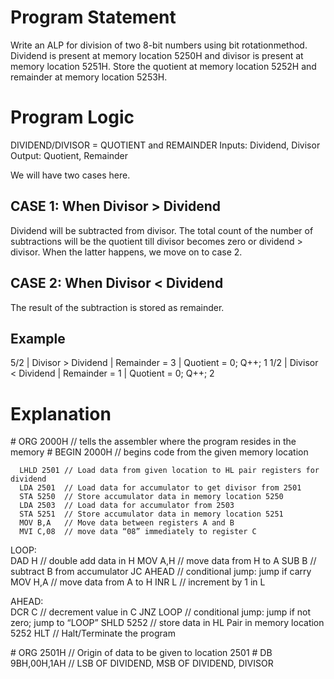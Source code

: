# Program Statement
Write an ALP for division of two 8-bit numbers using bit rotationmethod. 
Dividend is present at memory location 5250H and divisor is present at memory location 5251H. 
Store the quotient at memory location 5252H and remainder at memory location 5253H.

# Program Logic
DIVIDEND/DIVISOR = QUOTIENT and REMAINDER
Inputs: Dividend, Divisor 
Output: Quotient, Remainder

We will have two cases here.

## CASE 1: When Divisor > Dividend 
Dividend will be subtracted from divisor. The total count of the number of subtractions will be the quotient till divisor becomes zero or dividend > divisor. 
When the latter happens, we move on to case 2.

## CASE 2: When Divisor < Dividend
The result of the subtraction is stored as remainder.

## Example

5/2 | Divisor > Dividend | Remainder = 3 | Quotient = 0; Q++; 1
1/2 | Divisor < Dividend | Remainder = 1 | Quotient = 0; Q++; 2

# Explanation

\# ORG 2000H	 // tells the assembler where the program resides in the memory
\# BEGIN 2000H   // begins code from the given memory location

      LHLD 2501	// Load data from given location to HL pair registers for dividend
      LDA 2501	// Load data for accumulator to get divisor from 2501
      STA 5250	// Store accumulator data in memory location 5250
	  LDA 2503	// Load data for accumulator from 2503
      STA 5251	// Store accumulator data in memory location 5251
      MOV B,A	// Move data between registers A and B
      MVI C,08	// move data “08” immediately to register C

LOOP:       
       DAD H     // double add data in H
       MOV A,H   // move data from H to A
       SUB B     // subtract B from accumulator
       JC AHEAD  // conditional jump: jump if carry
       MOV H,A   // move data from A to H
       INR L     // increment by 1 in L

AHEAD:       
       DCR C	    // decrement value in C
       JNZ LOOP	    // conditional jump: jump if not zero; jump to “LOOP”
       SHLD 5252	// store data in HL Pair in memory location 5252
       HLT		    // Halt/Terminate the program

\# ORG 2501H		// Origin of data to be given to location 2501
\# DB 9BH,00H,1AH	// LSB OF DIVIDEND, MSB OF DIVIDEND, DIVISOR
